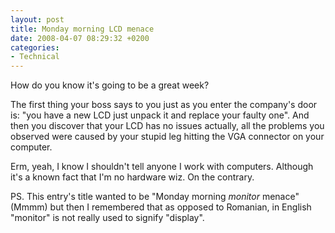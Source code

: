 ```yaml
---
layout: post
title: Monday morning LCD menace
date: 2008-04-07 08:29:32 +0200
categories:
- Technical
---
```

How do you know it's going to be a great week?

The first thing your boss says to you just as you enter the company's door is: "you have a new LCD just unpack it and replace your faulty one". And then you discover that your LCD has no issues actually, all the problems you observed were caused by your stupid leg hitting the VGA connector on your computer.

Erm, yeah, I know I shouldn't tell anyone I work with computers. Although it's a known fact that I'm no hardware wiz. On the contrary.

PS. This entry's title wanted to be "Monday morning <em>monitor</em> menace" (Mmmm) but then I remembered that as opposed to Romanian, in English "monitor" is not really used to signify "display".


